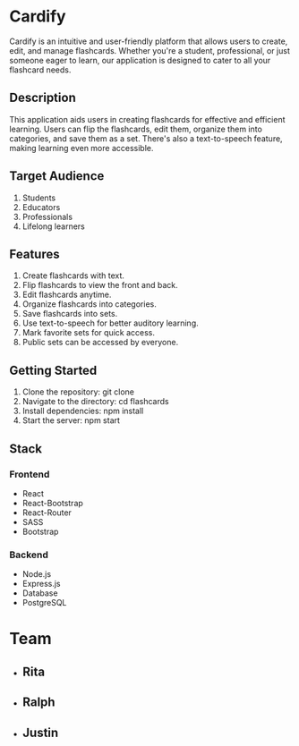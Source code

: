 # Cardify

Cardify is an intuitive and user-friendly platform that allows users to create, edit, and manage flashcards. Whether you're a student, professional, or just someone eager to learn, our application is designed to cater to all your flashcard needs.

## Description

This application aids users in creating flashcards for effective and efficient learning. Users can flip the flashcards, edit them, organize them into categories, and save them as a set. There's also a text-to-speech feature, making learning even more accessible.

## Target Audience

1. Students
2. Educators
3. Professionals
4. Lifelong learners

## Features

1. Create flashcards with text.
2. Flip flashcards to view the front and back.
3. Edit flashcards anytime.
4. Organize flashcards into categories.
5. Save flashcards into sets.
6. Use text-to-speech for better auditory learning.
7. Mark favorite sets for quick access.
8. Public sets can be accessed by everyone.


## Getting Started

1. Clone the repository: git clone
2. Navigate to the directory: cd flashcards
3. Install dependencies: npm install
4. Start the server: npm start

## Stack

### Frontend

- React
- React-Bootstrap
- React-Router
- SASS
- Bootstrap

### Backend

- Node.js
- Express.js
- Database
- PostgreSQL


# Team

- ## Rita
- ## Ralph
- ## Justin